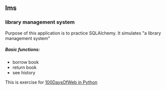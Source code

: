 ## lms
### library management system


Purpose of this application is to practice SQLAlchemy.
It simulates "a library management system"

##### Basic functions:
- borrow book
- return book
- see history



This is exercise for [100DaysOfWeb in Python](https://training.talkpython.fm/courses/details/100-days-of-web-in-python)
